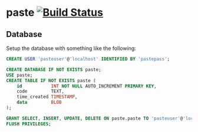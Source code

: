 # paste [![Build Status](https://travis-ci.org/Indiv0/paste.svg?branch=master)](https://travis-ci.org/Indiv0/paste)

## Database

Setup the database with something like the following:

```SQL
CREATE USER 'pasteuser'@'localhost' IDENTIFIED BY 'pastepass';

CREATE DATABASE IF NOT EXISTS paste;
USE paste;
CREATE TABLE IF NOT EXISTS paste (
    id           INT NOT NULL AUTO_INCREMENT PRIMARY KEY,
    code         TEXT,
    time_created TIMESTAMP,
    data         BLOB
);

GRANT SELECT, INSERT, UPDATE, DELETE ON paste.paste TO 'pasteuser'@'localhost';
FLUSH PRIVILEGES;
```

